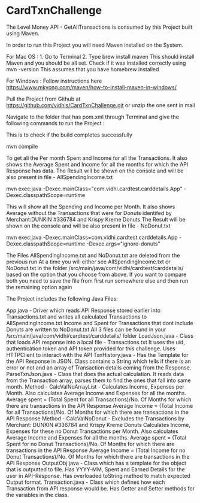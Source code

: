 # CardTxnChallenge

The Level Money API - GetAllTransactions is consumed by this Project built using Maven. 

In order to run this Project you will need Maven installed on the System. 

For Mac OS : 1. Go to  Terminal 2. Type  brew install maven This should install Maven and you should be all set. Check if it was installed correctly using mvn -version This assumes that you have homebrew installed

For Windows : Follow instructions here https://www.mkyong.com/maven/how-to-install-maven-in-windows/

Pull the Project from Github at https://github.com/vidhis/CardTxnChallenge.git or unzip the one sent in mail

Navigate to the folder that has pom.xml through Terminal and give the following commands to run the Project :

This is to check if the build completes successfully

mvn compile

To get all the Per month Spent and Income for all the Transactions. It also shows the Average Spent and Income for all the months for which the API Response has data. The Result will be shown on the console and will be also present in file - AllSpendingIncome.txt 

mvn exec:java -Dexec.mainClass="com.vidhi.cardtest.carddetails.App" -Dexec.classpathScope=runtime

This will show all the Spending and Income per Month. It also shows Average without the Transactions that were for Donuts identifed by Merchant:DUNKIN #336784 and Krispy Kreme Donuts The Result will be shown on the console and will be also present in file - NoDonut.txt

mvn exec:java -Dexec.mainClass=com.vidhi.cardtest.carddetails.App -Dexec.classpathScope=runtime -Dexec.args="ignore-donuts"

The Files AllSpendingIncome.txt and NoDonut.txt are deleted from the previous run
At a time you will either see  AllSpendingIncome.txt or NoDonut.txt in the folder /src/main/java/com/vidhi/cardtest/carddetails/ based on the option that you choose from above. If you want to compare both you need to save the file from first run somewhere else and then run the remaining option again


The Project includes the following Java Files: 

App.java - Driver which reads API Response stored earlier into Transactions.txt and writes all calculated Transactions to AllSpendingIncome.txt Income and Spent for Transactions that dont include Donuts are written to NoDonut.txt
All 3 files can be found in your <currentDir>/src/main/java/com/vidhi/cardtest/carddetails/ folder 
LoadJson.java - Class that loads API response into a local file - Transactions.txt It uses the uid, authentication token and API token provided for this challenge. Uses HTTPClient to interact with the API
TxnHistory.java - Has the Template for the API Response in JSON. Class contains a String which tells if there is an error or not and an array of Transaction details coming from the Response.
ParseTxnJson.java - Class that does the actual calculation. It reads data from the Transaction array, parses them to find the ones that fall into same month. 
Method - CalcValNoArrayList - Calculates Income, Expenses per Month. Also calculates Average Income and Expenses for all the months. 
Average spent = (Total Spent for all Transactions)/No. Of Months for which there are transactions in the API Response
Average Income = (Total Income for all Transactions)/No. Of Months for which there are transactions in the API Response
Method - CalcValNoDonut - Excludes the Transactions by Merchant: DUNKIN #336784 and Krispy Kreme Donuts
Calculates Income, Expenses for these no Donut Transactions per Month. Also calculates Average Income and Expenses for all the months. 
Average spent = (Total Spent for no Donut Transactions)/No. Of Months for which there are transactions in the API Response
Average Income = (Total Income for no Donut Transactions)/No. Of Months for which there are transactions in the API Response
OutputObj.java - Class which has a template for the object that is outputted to file. Has YYYY-MM, Spent and Earned Details for the user in API-Response. Has overloaded toString method to match expected Output format. 
Transaction.java - Class which defines how each Transaction from API response would be. Has  Getter and Setter methods for the variables in the class. 